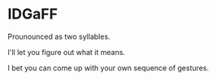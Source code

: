 IDGaFF
======

Prounounced as two syllables.

I'll let you figure out what it means.

I bet you can come up with your own sequence of gestures.
